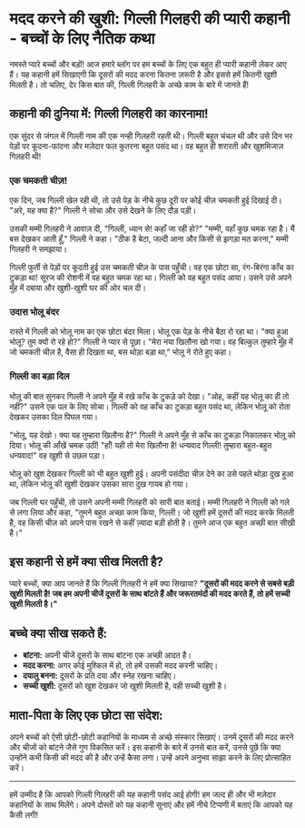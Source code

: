 # मदद करने की खुशी: गिल्ली गिलहरी की प्यारी कहानी - बच्चों के लिए नैतिक कथा

नमस्ते प्यारे बच्चों और बड़ों! आज हमारे ब्लॉग पर हम बच्चों के लिए एक बहुत ही प्यारी कहानी लेकर आए हैं। यह कहानी हमें सिखाएगी कि दूसरों की मदद करना कितना ज़रूरी है और इससे हमें कितनी खुशी मिलती है। तो चलिए, देर किस बात की, गिल्ली गिलहरी के अच्छे काम के बारे में जानते हैं!

## कहानी की दुनिया में: गिल्ली गिलहरी का कारनामा!

एक सुंदर से जंगल में गिल्ली नाम की एक नन्ही गिलहरी रहती थी। गिल्ली बहुत चंचल थी और उसे दिन भर पेड़ों पर कूदना-फांदना और मज़ेदार फल कुतरना बहुत पसंद था। वह बहुत ही शरारती और खुशमिजाज़ गिलहरी थी!

### एक चमकती चीज़!

एक दिन, जब गिल्ली खेल रही थी, तो उसे पेड़ के नीचे कुछ दूरी पर कोई चीज़ चमकती हुई दिखाई दी। "अरे, यह क्या है?" गिल्ली ने सोचा और उसे देखने के लिए दौड़ पड़ी।

उसकी मम्मी गिलहरी ने आवाज़ दी, "गिल्ली, ध्यान से! कहाँ जा रही हो?"
"मम्मी, वहाँ कुछ चमक रहा है। मैं बस देखकर आती हूँ," गिल्ली ने कहा।
"ठीक है बेटा, जल्दी आना और किसी से झगड़ा मत करना," मम्मी गिलहरी ने समझाया।

गिल्ली फुर्ती से पेड़ों पर कूदती हुई उस चमकती चीज़ के पास पहुँची। वह एक छोटा सा, रंग-बिरंगा काँच का टुकड़ा था! सूरज की रोशनी में वह बहुत चमक रहा था। गिल्ली को वह बहुत पसंद आया। उसने उसे अपने मुँह में दबाया और खुशी-खुशी घर की ओर चल दी।

### उदास भोलू बंदर

रास्ते में गिल्ली को भोलू नाम का एक छोटा बंदर मिला। भोलू एक पेड़ के नीचे बैठा रो रहा था।
"क्या हुआ भोलू? तुम क्यों रो रहे हो?" गिल्ली ने प्यार से पूछा।
"मेरा नया खिलौना खो गया। वह बिल्कुल तुम्हारे मुँह में जो चमकती चीज़ है, वैसा ही दिखता था, बस थोड़ा बड़ा था," भोलू ने रोते हुए कहा।

### गिल्ली का बड़ा दिल

भोलू की बात सुनकर गिल्ली ने अपने मुँह में रखे काँच के टुकड़े को देखा। "ओह, कहीं यह भोलू का ही तो नहीं?" उसने एक पल के लिए सोचा। गिल्ली को वह काँच का टुकड़ा बहुत पसंद था, लेकिन भोलू को रोता देखकर उसका दिल पिघल गया।

"भोलू, यह देखो। क्या यह तुम्हारा खिलौना है?" गिल्ली ने अपने मुँह से काँच का टुकड़ा निकालकर भोलू को दिया।
भोलू की आँखें चमक उठीं! "हाँ! यही तो मेरा खिलौना है! धन्यवाद गिल्ली! तुम्हारा बहुत-बहुत धन्यवाद!" वह खुशी से उछल पड़ा।

भोलू को खुश देखकर गिल्ली को भी बहुत खुशी हुई। अपनी पसंदीदा चीज़ देने का उसे पहले थोड़ा दुख हुआ था, लेकिन भोलू की खुशी देखकर उसका सारा दुख गायब हो गया।

जब गिल्ली घर पहुँची, तो उसने अपनी मम्मी गिलहरी को सारी बात बताई।
मम्मी गिलहरी ने गिल्ली को गले से लगा लिया और कहा, "तुमने बहुत अच्छा काम किया, गिल्ली। जो खुशी हमें दूसरों की मदद करके मिलती है, वह किसी चीज़ को अपने पास रखने से कहीं ज़्यादा बड़ी होती है। तुमने आज एक बहुत अच्छी बात सीखी है।"

## इस कहानी से हमें क्या सीख मिलती है?

प्यारे बच्चों, क्या आप जानते हैं कि गिल्ली गिलहरी ने हमें क्या सिखाया?
**"दूसरों की मदद करने से सबसे बड़ी खुशी मिलती है! जब हम अपनी चीजें दूसरों के साथ बांटते हैं और जरूरतमंदों की मदद करते हैं, तो हमें सच्ची खुशी मिलती है।"**

## बच्चे क्या सीख सकते हैं:

*   **बांटना:** अपनी चीजें दूसरों के साथ बांटना एक अच्छी आदत है।
*   **मदद करना:** अगर कोई मुश्किल में हो, तो हमें उसकी मदद करनी चाहिए।
*   **दयालु बनना:** दूसरों के प्रति दया और स्नेह रखना चाहिए।
*   **सच्ची खुशी:** दूसरों को खुश देखकर जो खुशी मिलती है, वही सच्ची खुशी है।

## माता-पिता के लिए एक छोटा सा संदेश:

अपने बच्चों को ऐसी छोटी-छोटी कहानियों के माध्यम से अच्छे संस्कार सिखाएं। उनमें दूसरों की मदद करने और चीजों को बांटने जैसे गुण विकसित करें। इस कहानी के बारे में उनसे बात करें, उनसे पूछें कि क्या उन्होंने कभी किसी की मदद की है और उन्हें कैसा लगा। उन्हें अपने अनुभव साझा करने के लिए प्रोत्साहित करें।

---

हमें उम्मीद है कि आपको गिल्ली गिलहरी की यह कहानी पसंद आई होगी! हम जल्द ही और भी मज़ेदार कहानियों के साथ मिलेंगे। अपने दोस्तों को यह कहानी सुनाएं और हमें नीचे टिप्पणी में बताएं कि आपको यह कैसी लगी!

